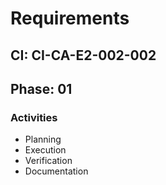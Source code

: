 # Requirements

## CI: CI-CA-E2-002-002
## Phase: 01

### Activities
- Planning
- Execution
- Verification
- Documentation
